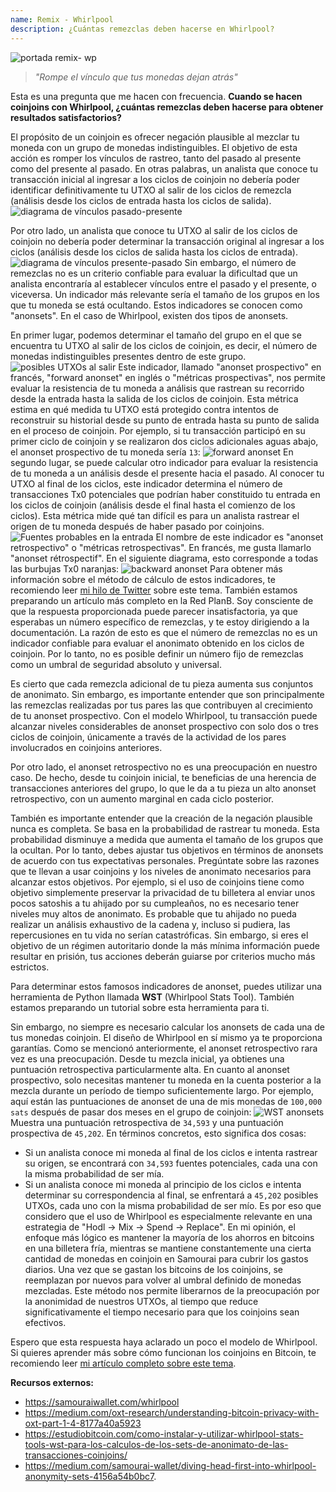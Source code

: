 ```yaml
---
name: Remix - Whirlpool
description: ¿Cuántas remezclas deben hacerse en Whirlpool?
---
```

![portada remix- wp](assets/cover.jpeg)

> *"Rompe el vínculo que tus monedas dejan atrás"*

Esta es una pregunta que me hacen con frecuencia. **Cuando se hacen coinjoins con Whirlpool, ¿cuántas remezclas deben hacerse para obtener resultados satisfactorios?**

El propósito de un coinjoin es ofrecer negación plausible al mezclar tu moneda con un grupo de monedas indistinguibles. El objetivo de esta acción es romper los vínculos de rastreo, tanto del pasado al presente como del presente al pasado. En otras palabras, un analista que conoce tu transacción inicial al ingresar a los ciclos de coinjoin no debería poder identificar definitivamente tu UTXO al salir de los ciclos de remezcla (análisis desde los ciclos de entrada hasta los ciclos de salida).
![diagrama de vínculos pasado-presente](assets/es/1.png)

Por otro lado, un analista que conoce tu UTXO al salir de los ciclos de coinjoin no debería poder determinar la transacción original al ingresar a los ciclos (análisis desde los ciclos de salida hasta los ciclos de entrada).
![diagrama de vínculos presente-pasado](assets/es/2.png)
Sin embargo, el número de remezclas no es un criterio confiable para evaluar la dificultad que un analista encontraría al establecer vínculos entre el pasado y el presente, o viceversa. Un indicador más relevante sería el tamaño de los grupos en los que tu moneda se está ocultando. Estos indicadores se conocen como "anonsets". En el caso de Whirlpool, existen dos tipos de anonsets.

En primer lugar, podemos determinar el tamaño del grupo en el que se encuentra tu UTXO al salir de los ciclos de coinjoin, es decir, el número de monedas indistinguibles presentes dentro de este grupo.
![posibles UTXOs al salir](assets/es/3.png)
Este indicador, llamado "anonset prospectivo" en francés, "forward anonset" en inglés o "métricas prospectivas", nos permite evaluar la resistencia de tu moneda a análisis que rastrean su recorrido desde la entrada hasta la salida de los ciclos de coinjoin. Esta métrica estima en qué medida tu UTXO está protegido contra intentos de reconstruir su historial desde su punto de entrada hasta su punto de salida en el proceso de coinjoin. Por ejemplo, si tu transacción participó en su primer ciclo de coinjoin y se realizaron dos ciclos adicionales aguas abajo, el anonset prospectivo de tu moneda sería `13`:
![forward anonset](assets/es/4.png)
En segundo lugar, se puede calcular otro indicador para evaluar la resistencia de tu moneda a un análisis desde el presente hacia el pasado. Al conocer tu UTXO al final de los ciclos, este indicador determina el número de transacciones Tx0 potenciales que podrían haber constituido tu entrada en los ciclos de coinjoin (análisis desde el final hasta el comienzo de los ciclos). Esta métrica mide qué tan difícil es para un analista rastrear el origen de tu moneda después de haber pasado por coinjoins.![Fuentes probables en la entrada](assets/es/5.png)
El nombre de este indicador es "anonset retrospectivo" o "métricas retrospectivas". En francés, me gusta llamarlo "anonset rétrospectif". En el siguiente diagrama, esto corresponde a todas las burbujas Tx0 naranjas:
![backward anonset](assets/es/6.png)
Para obtener más información sobre el método de cálculo de estos indicadores, te recomiendo leer [mi hilo de Twitter](https://twitter.com/Loic_Pandul/status/1550850558147395585?s=20) sobre este tema. También estamos preparando un artículo más completo en la Red PlanB.
Soy consciente de que la respuesta proporcionada puede parecer insatisfactoria, ya que esperabas un número específico de remezclas, y te estoy dirigiendo a la documentación. La razón de esto es que el número de remezclas no es un indicador confiable para evaluar el anonimato obtenido en los ciclos de coinjoin. Por lo tanto, no es posible definir un número fijo de remezclas como un umbral de seguridad absoluto y universal.

Es cierto que cada remezcla adicional de tu pieza aumenta sus conjuntos de anonimato. Sin embargo, es importante entender que son principalmente las remezclas realizadas por tus pares las que contribuyen al crecimiento de tu anonset prospectivo. Con el modelo Whirlpool, tu transacción puede alcanzar niveles considerables de anonset prospectivo con solo dos o tres ciclos de coinjoin, únicamente a través de la actividad de los pares involucrados en coinjoins anteriores.

Por otro lado, el anonset retrospectivo no es una preocupación en nuestro caso. De hecho, desde tu coinjoin inicial, te beneficias de una herencia de transacciones anteriores del grupo, lo que le da a tu pieza un alto anonset retrospectivo, con un aumento marginal en cada ciclo posterior.

También es importante entender que la creación de la negación plausible nunca es completa. Se basa en la probabilidad de rastrear tu moneda. Esta probabilidad disminuye a medida que aumenta el tamaño de los grupos que la ocultan. Por lo tanto, debes ajustar tus objetivos en términos de anonsets de acuerdo con tus expectativas personales. Pregúntate sobre las razones que te llevan a usar coinjoins y los niveles de anonimato necesarios para alcanzar estos objetivos. Por ejemplo, si el uso de coinjoins tiene como objetivo simplemente preservar la privacidad de tu billetera al enviar unos pocos satoshis a tu ahijado por su cumpleaños, no es necesario tener niveles muy altos de anonimato. Es probable que tu ahijado no pueda realizar un análisis exhaustivo de la cadena y, incluso si pudiera, las repercusiones en tu vida no serían catastróficas. Sin embargo, si eres el objetivo de un régimen autoritario donde la más mínima información puede resultar en prisión, tus acciones deberán guiarse por criterios mucho más estrictos.

Para determinar estos famosos indicadores de anonset, puedes utilizar una herramienta de Python llamada **WST** (Whirlpool Stats Tool). También estamos preparando un tutorial sobre esta herramienta para ti.

Sin embargo, no siempre es necesario calcular los anonsets de cada una de tus monedas coinjoin. El diseño de Whirlpool en sí mismo ya te proporciona garantías. Como se mencionó anteriormente, el anonset retrospectivo rara vez es una preocupación. Desde tu mezcla inicial, ya obtienes una puntuación retrospectiva particularmente alta. En cuanto al anonset prospectivo, solo necesitas mantener tu moneda en la cuenta posterior a la mezcla durante un período de tiempo suficientemente largo. Por ejemplo, aquí están las puntuaciones de anonset de una de mis monedas de `100,000 sats` después de pasar dos meses en el grupo de coinjoin:
![WST anonsets](assets/es/7.png)
Muestra una puntuación retrospectiva de `34,593` y una puntuación prospectiva de `45,202`. En términos concretos, esto significa dos cosas:
- Si un analista conoce mi moneda al final de los ciclos e intenta rastrear su origen, se encontrará con `34,593` fuentes potenciales, cada una con la misma probabilidad de ser mía.
- Si un analista conoce mi moneda al principio de los ciclos e intenta determinar su correspondencia al final, se enfrentará a `45,202` posibles UTXOs, cada uno con la misma probabilidad de ser mío.
Es por eso que considero que el uso de Whirlpool es especialmente relevante en una estrategia de "Hodl -> Mix -> Spend -> Replace". En mi opinión, el enfoque más lógico es mantener la mayoría de los ahorros en bitcoins en una billetera fría, mientras se mantiene constantemente una cierta cantidad de monedas en coinjoin en Samourai para cubrir los gastos diarios. Una vez que se gastan los bitcoins de los coinjoins, se reemplazan por nuevos para volver al umbral definido de monedas mezcladas. Este método nos permite liberarnos de la preocupación por la anonimidad de nuestros UTXOs, al tiempo que reduce significativamente el tiempo necesario para que los coinjoins sean efectivos.

Espero que esta respuesta haya aclarado un poco el modelo de Whirlpool. Si quieres aprender más sobre cómo funcionan los coinjoins en Bitcoin, te recomiendo leer [mi artículo completo sobre este tema](https://planb.network/tutorials/privacy/coinjoin).

**Recursos externos:**
- https://samouraiwallet.com/whirlpool
- https://medium.com/oxt-research/understanding-bitcoin-privacy-with-oxt-part-1-4-8177a40a5923
- https://estudiobitcoin.com/como-instalar-y-utilizar-whirlpool-stats-tools-wst-para-los-calculos-de-los-sets-de-anonimato-de-las-transacciones-coinjoins/
- https://medium.com/samourai-wallet/diving-head-first-into-whirlpool-anonymity-sets-4156a54b0bc7.
